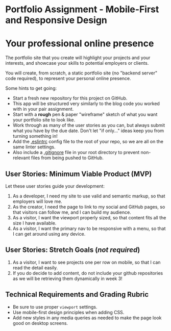 # Portfolio Assignment - Mobile-First and Responsive Design

# Your professional online presence

The portfolio site that you create will highlight your projects and your interests, and showcase your skills to potential employers or clients.

You will create, from scratch, a static portfolio site (no "backend server" code required), to represent your personal online presence.

Some hints to get going:

- Start a fresh new repository for this project on GitHub.
- This app will be structured very similarly to the blog code you worked with in your pair assignment.
- Start with a **rough** pen & paper "wireframe" sketch of what you want your portfolio site to look like.
- Work through as many of the user stories as you can, but always submit what you have by the due date. Don't let "if only..." ideas keep you from turning something in!
- Add the [.eslintrc](https://github.com/codefellows-seattle-301d7/01-mobile-first/blob/master/.eslintrc) config file to the root of your repo, so we are all on the same linter settings.
- Also include a [.gitignore](https://github.com/codefellows-seattle-301d7/01-mobile-first/blob/master/.gitignore) file in your root directory to prevent non-relevant files from being pushed to GitHub.

## User Stories: Minimum Viable Product (MVP)
Let these user stories guide your development:
 1. As a developer, I need my site to use valid and semantic markup, so that employers will love me.
 1. As the creator, I need the page to link to my social and GitHub pages, so that visitors can follow me, and I can build my audience.
 1. As a visitor, I want the viewport properly sized, so that content fits all the size I have available.
 1. As a visitor, I want the primary nav to be responsive with a menu, so that I can get around using any device.

## User Stories: Stretch Goals (*not required*)
  1. As a visitor, I want to see projects one per row on mobile, so that I can read the detail easily.
  2. If you do decide to add content, do not include your github repositories as we will be retrieving them dynamically in week 3!

## Technical Requirements and Grading Rubric
 - Be sure to use proper `viewport` settings.
 - Use mobile-first design principles when adding CSS.
 - Add new styles in any media queries as needed to make the page look good on desktop screens.
